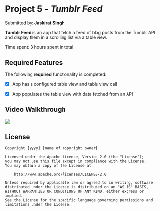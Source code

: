 # Project 5 - *Tumblr Feed*

Submitted by: **Jaskirat Singh**

**Tumblr Feed** is an app that fetch a feed of blog posts from the Tumblr API and display them in a scrolling list via a table view.

Time spent: **3** hours spent in total

## Required Features

The following **required** functionality is completed:

- [x] App has a configured table view and table view call
- [x] App populates the table view with data fetched from an API


## Video Walkthrough

<div>
    <a href="https://www.loom.com/share/e61bce9627894b129d8a1126a690836b">
    </a>
    <a href="https://www.loom.com/share/e61bce9627894b129d8a1126a690836b">
      <img style="max-width:300px;" src="https://cdn.loom.com/sessions/thumbnails/e61bce9627894b129d8a1126a690836b-954b8fe7140675d7-full-play.gif">
    </a>
  </div>

## License

    Copyright [yyyy] [name of copyright owner]

    Licensed under the Apache License, Version 2.0 (the "License");
    you may not use this file except in compliance with the License.
    You may obtain a copy of the License at

        http://www.apache.org/licenses/LICENSE-2.0

    Unless required by applicable law or agreed to in writing, software
    distributed under the License is distributed on an "AS IS" BASIS,
    WITHOUT WARRANTIES OR CONDITIONS OF ANY KIND, either express or implied.
    See the License for the specific language governing permissions and
    limitations under the License.
